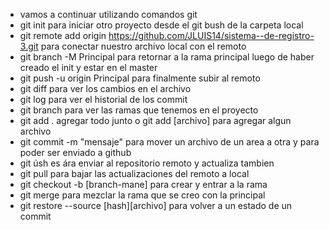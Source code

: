 - vamos a continuar utilizando comandos git
- git init   para iniciar otro proyecto desde el git bush de la carpeta local
- git remote add origin https://github.com/JLUIS14/sistema--de-registro-3.git para conectar nuestro archivo local con el remoto
- git branch -M Principal para retornar a la rama principal luego de haber creado el init y estar en el master
- git push -u origin Principal para finalmente subir al remoto
- git diff para ver los cambios en el archivo
- git log para ver el historial de los commit
- git branch para ver las ramas que tenemos en el proyecto
- git add . agregar todo junto o git add [archivo] para agregar algun archivo
- git commit -m "mensaje" para mover un archivo de un area a otra y para poder ser enviado a github
- git úsh es ára enviar al repositorio remoto y actualiza tambien
- git pull para bajar las actualizaciones del remoto a local
- git checkout -b [branch-mane] para crear y entrar a la rama
- git merge para mezclar la rama que se creo con la principal
- git restore --source [hash][archivo] para volver a un estado de un commit



